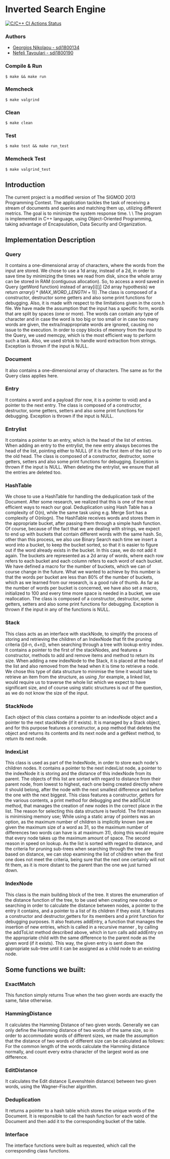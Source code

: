 # Inverted Search Engine

[![C/C++ CI Actions Status](https://github.com/NefeliTav/Software-Development-for-Information-Systems/workflows/C/C++%20CI/badge.svg)](https://github.com/NefeliTav/Software-Development-for-Information-Systems/actions)

### Authors
- [Georgios Nikolaou - sdi1800134](https://github.com/GiorgosNik)
- [Nefeli Tavoulari - sdi1800190](https://github.com/NefeliTav)

### Compile & Run
```
$ make && make run
```
### Memcheck
```
$ make valgrind
```
### Clean
```
$ make clean
```
### Test
```
$ make test && make run_test
```
### Memcheck Test
```
$ make valgrind_test
```

## Introduction
The current project is a modified version of The SIGMOD 2013 Programming Contest.
The application tackles the task of receiving a stream of documents and queries and matching them up, utilizing different metrics.
The goal is to minimize the system response time. \\ \\
The program is implemented in C++ language, using Object-Oriented Programming, taking advantage of Encapsulation, Data Security and Organization.

## Implementation Description

### Query
It contains a one-dimensional array of characters, where the words from the input are stored. We chose to use a 1d array, instead of a 2d, in order to save time by minimizing the times we read from disk, since the whole array can be stored in RAM (contiguous allocation). So, to access a word saved in Query (getWord function) instead of array[i][j] (2d array hypothesis) we return $arrary[i*(MAX\_WORD\_LENGTH + 1)]$ .The class is composed of a constructor, destructor some getters and also some print functions for debugging. Also, it is made with respect to the limitations given in the core.h file. We have made the assumption that the input has a specific form, words that are split by spaces (one or more). The words can contain any type of character and in case the word is too big or too small or in case too many words are given, the extra/inappropriate words are ignored, causing no issue to the execution. In order to copy blocks of memory from the input to the Query, we used memcpy, which is the most efficient way to perform such a task. Also, we used strtok to handle word extraction from strings. Exception is thrown if the input is NULL.

### Document
It also contains a one-dimensional array of characters. The same as for the Query class applies here.

### Entry
It contains a word and a payload (for now, it is a pointer to void) and a pointer to the next entry. The class is composed of a constructor, destructor, some getters, setters and also some print functions for debugging. Exception is thrown if the input is NULL.

### Entrylist
It contains a pointer to an entry, which is the head of the list of entries. When adding an entry to the entrylist, the new entry always becomes the head of the list, pointing either to NULL (if it is the first item of the list) or to the old head. The class is composed of a constructor, destructor, some getters, setters and also some print functions for debugging. Exception is thrown if the input is NULL.
When deleting the entrylist, we ensure that all the entries are deleted too.

### HashTable
We chose to use a HashTable for handling the deduplication task of the Document. After some research, we realized that this is one of the most efficient ways to reach our goal.
Deduplication using Hash Table has a complexity of O(n), while the same task using e.g. Merge Sort has a complexity of O(nlogn). The HashTable receives words and stores them in the appropriate bucket, after passing them through a simple hash function. Of course, because of the fact that we are dealing with strings, we expect to end up with buckets that contain different words with the same hash. So, other than this process, we also use Binary Search each time we insert a word into a bucket, to keep the bucket sorted, so that it is easier to figure out if the word already exists in the bucket. In this case, we do not add it again.
The buckets are represented as a 2d array of words, where each row refers to each bucket and each column refers to each word of each bucket. We have defined a macro for the number of buckets, which we can of course change in the future. What we wanted to achieve by this number is that the words per bucket are less than 80\%  of the number of buckets, which as we learned from our research, is a good rule of thumb. As far as the number of words per bucket is concerned, we have also set a macro, initialized to 100 and every time more space is needed in a bucket, we use reallocation. The class is composed of a constructor, destructor, some getters, setters and also some print functions for debugging. Exception is thrown if the input in any of the functions is NULL.

### Stack
This class acts as an interface with stackNode, to simplify the process of storing and retrieving the children of an IndexNode that fit the pruning criteria ([d-n, d+n]), when searching through a tree with lookup entry index. It contains a pointer to the first of the stackNodes, and features a constructor, methods to add and remove items and method to return its size. When adding a new indexNode to the Stack, it is placed at the head of the list and also removed from the head when it is time to retrieve a node. We chose this type of data structure to minimise the time it would take to retrieve an item from the structure, as using ,for example, a linked list, would require us to traverse the whole list which we expect to have significant size, and of course using static structures is out of the question, as we do not know the size of the input.

### StackNode
Each object of this class contains a pointer to an indexNode object and a pointer to the next stackNode (if it exists). It is managed by a Stack object, and for this purpose features a constructor, a pop method that deletes the object and returns its contents and its next node and a getNext method, to return its next node.

### IndexList
This class is used as part of the IndexNode, in order to store each node's children nodes. It contains a pointer to the next indexList node, a pointer to the indexNode it is storing and the distance of this indexNode from its parent. The objects of this list are sorted with regard to distance from their parent node, from lowest to highest, each one being created directly where it should belong, after the node with the next smallest difference and before the one with the next biggest. This class features a constructor, getters for the various contents, a print method for debugging and the addToList method, that manages the creation of new nodes in the correct place in the list. The reason for selecting this data structure is twofold. The first reason is minimising memory use; While using a static array of pointers was an option, as the maximum number of children is implicitly known (we are given the maximum size of a word as 31, so the maximum number of differences two words can have is at maximum 31), doing this would require that every node takes up the maximum amount of space. The second reason in speed on lookup. As the list is sorted with regard to distance, and the criteria for pruning sub-trees when searching through the tree are based on distance, we can stop examining the list of children when the first one does not meet the criteria, being sure that the next one certainly will not fit them, as it is more distant to the parent than the one we just turned down. 

### IndexNode
This class is the main building block of the tree. It stores the enumeration of the distance function of the tree, to be used when creating new nodes or searching in order to calculate the distance between nodes, a pointer to the entry it contains, and a pointer to a list of its children if they exist. It features a constructor and destructor,getters for its members and a print function for debugging purposes. It also features addEntry, a function that manages the insertion of new entries, which is called in a recursive manner , by calling the addToList method described above, which in turn calls add addEntry on the appropriate child with the same difference to the parent node as the given word (if it exists). This way, the given entry is sent down the appropriate sub-tree until it can be assigned as a child node to an existing node. 

## Some functions we built:

### ExactMatch
This function simply returns True when the two given words are exactly the same, false otherwise.

### HammingDistance
It calculates the Hamming Distance of two given words. Generally we can only define the Hamming distance of two words of the same size, so in order to accommodate words of different sizes, we made the assumption that the distance of two words of different size can be calculated as follows:
For the common length of the words calculate the Hamming distance normally, and count every extra character of the largest word as one difference.

### EditDistance
It calculates the Edit distance (Levenshtein distance) between two given words, using the Wagner–Fischer algorithm.

### Deduplication
It returns a pointer to a hash table which stores the unique words of the Document. It is responsible to call the hash function for each word of the Document and then add it to the corresponding bucket of the table.

### Interface
The interface functions were built as requested, which call the corresponding class functions.